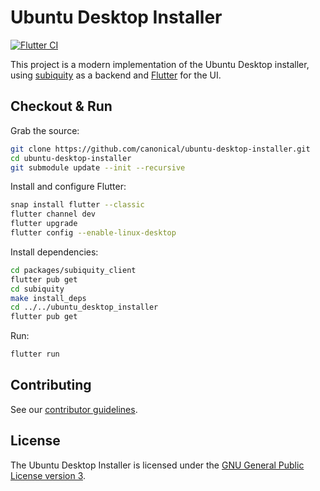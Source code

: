# Ubuntu Desktop Installer

[![Flutter CI](https://github.com/canonical/ubuntu-desktop-installer/workflows/Flutter%20CI/badge.svg)](https://github.com/canonical/ubuntu-desktop-installer/actions)

This project is a modern implementation of the Ubuntu Desktop installer, using [subiquity](https://github.com/canonical/subiquity) as a backend and [Flutter](https://flutter.dev/) for the UI.

## Checkout & Run

Grab the source:
```sh
git clone https://github.com/canonical/ubuntu-desktop-installer.git
cd ubuntu-desktop-installer
git submodule update --init --recursive
```

Install and configure Flutter:
```sh
snap install flutter --classic
flutter channel dev
flutter upgrade
flutter config --enable-linux-desktop
```

Install dependencies:
```sh
cd packages/subiquity_client
flutter pub get
cd subiquity
make install_deps
cd ../../ubuntu_desktop_installer
flutter pub get
```

Run:
```sh
flutter run
```

## Contributing

See our [contributor guidelines](CONTRIBUTING.md).

## License

The Ubuntu Desktop Installer is licensed under the [GNU General Public License version 3](LICENSE).
